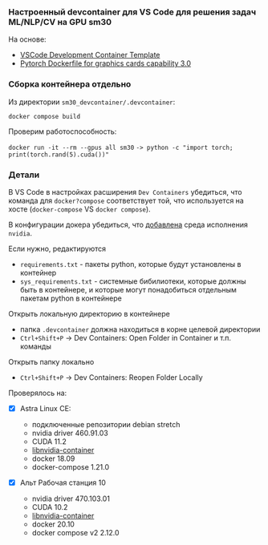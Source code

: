 ### Настроенный devcontainer для VS Code для решения задач ML/NLP/CV на GPU sm30

На основе:
- [VSCode Development Container Template](https://github.com/tadejsv/dev-container-repo)
- [Pytorch Dockerfile for graphics cards capability 3.0](https://github.com/dizcza/pytorch-sm30-docker)

### Сборка контейнера отдельно 

Из директории `sm30_devcontainer/.devcontainer`:

`docker compose build`

Проверим работоспособность:

`docker run -it --rm --gpus all sm30`
`-> python -c "import torch; print(torch.rand(5).cuda())"`

### Детали 

В VS Code в настройках расширения `Dev Containers` убедиться, что команда для `docker?compose` соответствует той, что используется на хосте (`docker-compose` VS `docker compose`).

В конфигурации докера убедиться, что [добавлена](https://stackoverflow.com/questions/52865988/nvidia-docker-unknown-runtime-specified-nvidia) среда исполнения `nvidia`.

Если нужно, редактируются 
- `requirements.txt` - пакеты python, которые будут установлены в контейнер
- `sys_requirements.txt` - системные бибилиотеки, которые должны быть в контейнере, и которые могут понадобиться отдельным пакетам python в контейнере

Открыть локальную директорию в контейнере
- папка `.devcontainer` должна находиться в корне целевой директории
- `Ctrl+Shift+P` -> Dev Containers: Open Folder in Container и т.п. команды

Открыть папку локально
- `Ctrl+Shift+P` -> Dev Containers: Reopen Folder Locally

Проверялось на: 

- [x] Astra Linux CE:
    - подключенные репозитории debian stretch
    - nvidia driver 460.91.03
    - CUDA 11.2
    - [libnvidia-container](https://nvidia.github.io/libnvidia-container/)
    - docker 18.09
    - docker-compose 1.21.0

- [x] Альт Рабочая станция 10
    - nvidia driver 470.103.01
    - CUDA 10.2
    - [libnvidia-container](https://nvidia.github.io/libnvidia-container/)
    - docker 20.10
    - docker compose v2 2.12.0